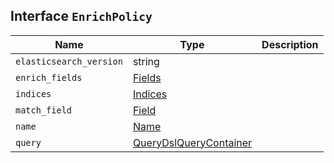 ## Interface `EnrichPolicy`

| Name | Type | Description |
| - | - | - |
| `elasticsearch_version` | string | &nbsp; |
| `enrich_fields` | [Fields](./Fields.md) | &nbsp; |
| `indices` | [Indices](./Indices.md) | &nbsp; |
| `match_field` | [Field](./Field.md) | &nbsp; |
| `name` | [Name](./Name.md) | &nbsp; |
| `query` | [QueryDslQueryContainer](./QueryDslQueryContainer.md) | &nbsp; |

